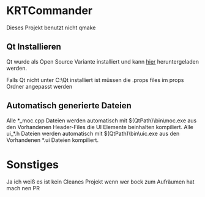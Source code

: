 # KRTCommander

Dieses Projekt benutzt nicht qmake

## Qt Installieren

Qt wurde als Open Source Variante installiert und kann [hier](https://www.qt.io/download-open-source) heruntergeladen werden.

Falls Qt nicht unter C:\Qt installiert ist müssen die .props files im props Ordner angepasst werden

## Automatisch generierte Dateien

Alle \*\_moc.cpp Dateien werden automatisch mit $(QtPath)\bin\moc.exe  aus den Vorhandenen Header-Files die UI Elemente beinhalten kompiliert.
Alle ui\_\*.h Dateien werden automatisch mit $(QtPath)\bin\uic.exe aus den Vorhandenen \*.ui Dateien kompiliert.

# Sonstiges

Ja ich weiß es ist kein Cleanes Projekt wenn wer bock zum Aufräumen hat mach nen PR